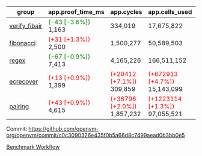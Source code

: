 | group | app.proof_time_ms | app.cycles | app.cells_used | leaf.proof_time_ms | leaf.cycles | leaf.cells_used |
| -- | -- | -- | -- | -- | -- | -- |
| [verify_fibair](https://github.com/openvm-org/openvm/blob/benchmark-results/benchmarks-pr/1646/verify_fibair-c0c3090326e435f0b5a66d8c7499aead0b3bb0e5.md) |<span style='color: green'>(-43 [-3.6%])</span> 1,163 |  334,019 |  17,675,822 |- | - | - |
| [fibonacci](https://github.com/openvm-org/openvm/blob/benchmark-results/benchmarks-pr/1646/fibonacci-c0c3090326e435f0b5a66d8c7499aead0b3bb0e5.md) |<span style='color: red'>(+31 [+1.3%])</span> 2,500 |  1,500,277 |  50,589,503 |- | - | - |
| [regex](https://github.com/openvm-org/openvm/blob/benchmark-results/benchmarks-pr/1646/regex-c0c3090326e435f0b5a66d8c7499aead0b3bb0e5.md) |<span style='color: green'>(-67 [-0.9%])</span> 7,413 |  4,165,226 |  166,511,152 |- | - | - |
| [ecrecover](https://github.com/openvm-org/openvm/blob/benchmark-results/benchmarks-pr/1646/ecrecover-c0c3090326e435f0b5a66d8c7499aead0b3bb0e5.md) |<span style='color: red'>(+13 [+0.9%])</span> 1,399 | <span style='color: red'>(+20412 [+7.1%])</span> 309,859 | <span style='color: red'>(+672913 [+4.7%])</span> 15,143,099 |- | - | - |
| [pairing](https://github.com/openvm-org/openvm/blob/benchmark-results/benchmarks-pr/1646/pairing-c0c3090326e435f0b5a66d8c7499aead0b3bb0e5.md) |<span style='color: red'>(+43 [+0.9%])</span> 4,615 | <span style='color: red'>(+36796 [+2.0%])</span> 1,857,232 | <span style='color: red'>(+1223114 [+1.3%])</span> 97,055,521 |- | - | - |


Commit: https://github.com/openvm-org/openvm/commit/c0c3090326e435f0b5a66d8c7499aead0b3bb0e5

[Benchmark Workflow](https://github.com/openvm-org/openvm/actions/runs/15057522368)
